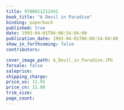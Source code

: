 ```yaml
---
title: 9780811212441
book_title: "A Devil in Paradise"
binding: paperback
published: true
date: 1993-04-01T06:00:54-04:00
publication_date: 1993-04-01T06:00:54-04:00
show_in_forthcoming: false
contributors:

cover_image_path: A_Devil_in_Paradise.JPG
forsale: false
saleprice:
shipping_charge:
price_us: 11.95
price_cn: 11.00
trim_size:
page_count:
---
```


